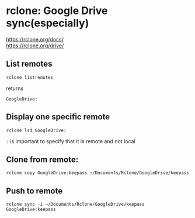 # rclone: Google Drive sync(especially)
https://rclone.org/docs/  
https://rclone.org/drive/  
## List remotes
```console
rclone listremotes
```
returns
```console
GoogleDrive:
```

## Display one specific remote
```console
rclone lsd GoogleDrive:
```

`:` is important to specify that it is remote and not local

## Clone from remote:
```console 
rclone copy GoogleDrive:keepass ~/Documents/Rclone/GoogleDrive/keepass
```

## Push to remote
```console
rclone sync -i ~/Documents/Rclone/GoogleDrive/keepass GoogleDrive:keepass
```

